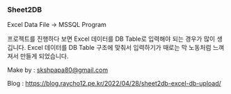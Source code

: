 ### Sheet2DB

Excel Data File -> MSSQL Program

프로젝트를 진행하다 보면 Excel 데이터를 DB Table로 입력해야 되는 경우가 많이 생깁니다.
Excel 데이터를 DB Table 구조에 맞춰서 입력하기가 때로는 막 노동처럼 느껴져서 만들게 되었습니다.

Make by : skshpapa80@gmail.com

Blog : https://blog.raycho12.pe.kr/2022/04/28/sheet2db-excel-db-upload/
